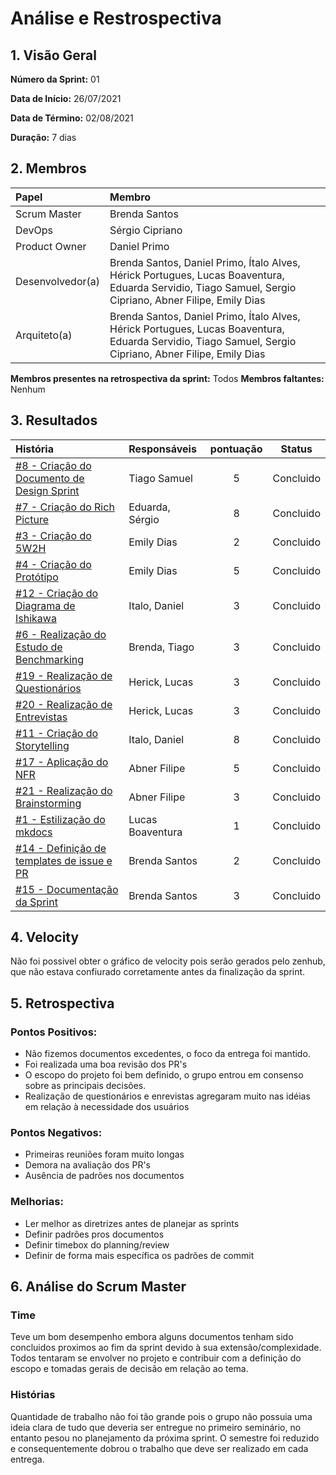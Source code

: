 # Análise e Restrospectiva

## 1. Visão Geral

**Número da Sprint:** 01

**Data de Início:** 26/07/2021

**Data de Término:** 02/08/2021

**Duração:** 7 dias

## 2. Membros
|      Papel       |          Membro            |
| :--------------  | :-----------------------   |
|    Scrum Master  |       Brenda Santos        |
|      DevOps      |      Sérgio Cipriano       |
|   Product Owner  |       Daniel Primo         |
| Desenvolvedor(a) |Brenda Santos, Daniel Primo, Ítalo Alves, Hérick Portugues, Lucas Boaventura, Eduarda Servidio, Tiago Samuel, Sergio Cipriano, Abner Filipe, Emily Dias |
|   Arquiteto(a)   |Brenda Santos, Daniel Primo, Ítalo Alves, Hérick Portugues, Lucas Boaventura, Eduarda Servidio, Tiago Samuel, Sergio Cipriano, Abner Filipe, Emily Dias| 

**Membros presentes na retrospectiva da sprint:** Todos 
**Membros faltantes:** Nenhum

## 3. Resultados
|  História  | Responsáveis  | pontuação | Status |
| :--------  | :-----------  | :-------: | :----: |
|[#8 - Criação do Documento de Design Sprint](https://github.com/UnBArqDsw2021-1/2021.1_G02_TaNaMesa_docs/issues/8) | Tiago Samuel |    5    | Concluido | 
|[#7 - Criação do Rich Picture](https://github.com/UnBArqDsw2021-1/2021.1_G02_TaNaMesa_docs/issues/7) | Eduarda, Sérgio |     8     | Concluido | 
|[#3 - Criação do 5W2H](https://github.com/UnBArqDsw2021-1/2021.1_G02_TaNaMesa_docs/issues/3) | Emily Dias |     2     | Concluido | 
|[#4 - Criação do Protótipo](https://github.com/UnBArqDsw2021-1/2021.1_G02_TaNaMesa_docs/issues/4) | Emily Dias |     5     | Concluido | 
|[#12 - Criação do Diagrama de Ishikawa](https://github.com/UnBArqDsw2021-1/2021.1_G02_TaNaMesa_docs/issues/12) | Italo, Daniel |     3     | Concluido | 
|[#6 - Realização do Estudo de Benchmarking](https://github.com/UnBArqDsw2021-1/2021.1_G02_TaNaMesa_docs/issues/6) | Brenda, Tiago |     3     | Concluido | 
|[#19 - Realização de Questionários](https://github.com/UnBArqDsw2021-1/2021.1_G02_TaNaMesa_docs/issues/19) | Herick, Lucas |     3     | Concluido | 
|[#20 - Realização de Entrevistas](https://github.com/UnBArqDsw2021-1/2021.1_G02_TaNaMesa_docs/issues/20) | Herick, Lucas |     3     | Concluido | 
|[#11 - Criação do Storytelling](https://github.com/UnBArqDsw2021-1/2021.1_G02_TaNaMesa_docs/issues/11) | Italo, Daniel |     8     | Concluido | 
|[#17 - Aplicação do NFR](https://github.com/UnBArqDsw2021-1/2021.1_G02_TaNaMesa_docs/issues/17) | Abner Filipe|     5    | Concluido | 
|[#21 - Realização do Brainstorming](https://github.com/UnBArqDsw2021-1/2021.1_G02_TaNaMesa_docs/issues/21) | Abner Filipe |     3     | Concluido | 
|[#1 - Estilização do mkdocs](https://github.com/UnBArqDsw2021-1/2021.1_G02_TaNaMesa_docs/issues/1) | Lucas Boaventura |     1     | Concluido | 
|[#14 - Definição de templates de issue e PR](https://github.com/UnBArqDsw2021-1/2021.1_G02_TaNaMesa_docs/issues/14) | Brenda Santos |     2     | Concluido |
|[#15 - Documentação da Sprint](https://github.com/UnBArqDsw2021-1/2021.1_G02_TaNaMesa_docs/issues/15) | Brenda Santos |     3     | Concluido | 

## 4. Velocity
Não foi possivel obter o gráfico de velocity pois serão gerados pelo zenhub, que não estava confiurado corretamente antes da finalização da sprint.

## 5. Retrospectiva

### Pontos Positivos:
* Não fizemos documentos excedentes, o foco da entrega foi mantido.
* Foi realizada uma boa revisão dos PR's
* O escopo do projeto foi bem definido, o grupo entrou em consenso sobre as principais decisões.
* Realização de questionários e enrevistas agregaram muito nas idéias em relação à necessidade dos usuários

### Pontos Negativos:
* Primeiras reuniões foram muito longas
* Demora na avaliação dos PR's
* Ausência de padrões nos documentos


### Melhorias:
* Ler melhor as diretrizes antes de planejar as sprints
* Definir padrões pros documentos
* Definir timebox do planning/review
* Definir de forma mais específica os padrões de commit

## 6. Análise do Scrum Master
### Time
Teve um bom desempenho embora alguns documentos tenham sido concluidos proximos ao fim da sprint devido à sua extensão/complexidade. Todos tentaram se envolver no projeto e contribuir com a definição do escopo e tomadas gerais de decisão em relação ao tema.

### Histórias
Quantidade de trabalho não foi tão grande pois o grupo não possuia uma ideia clara de tudo que deveria ser entregue no primeiro seminário, no entanto pesou no planejamento da próxima sprint. O semestre foi reduzido e consequentemente dobrou o trabalho que deve ser realizado em cada entrega.